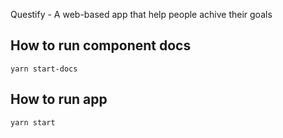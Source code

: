 Questify - A web-based app that help people achive their goals

## How to run component docs

`yarn start-docs`

## How to run app

`yarn start`
